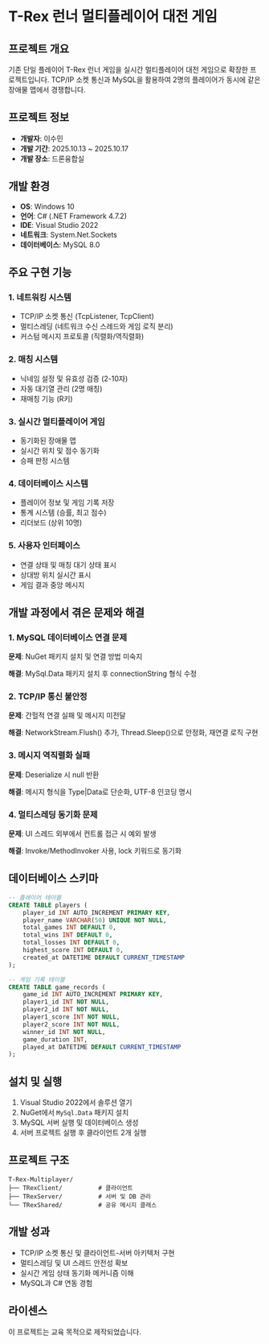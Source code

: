 # T-Rex 런너 멀티플레이어 대전 게임

## 프로젝트 개요
기존 단일 플레이어 T-Rex 런너 게임을 실시간 멀티플레이어 대전 게임으로 확장한 프로젝트입니다. TCP/IP 소켓 통신과 MySQL을 활용하여 2명의 플레이어가 동시에 같은 장애물 맵에서 경쟁합니다.

## 프로젝트 정보
- **개발자**: 이수민
- **개발 기간**: 2025.10.13 ~ 2025.10.17
- **개발 장소**: 드론융합실

## 개발 환경
- **OS**: Windows 10
- **언어**: C# (.NET Framework 4.7.2)
- **IDE**: Visual Studio 2022
- **네트워크**: System.Net.Sockets
- **데이터베이스**: MySQL 8.0

## 주요 구현 기능

### 1. 네트워킹 시스템
- TCP/IP 소켓 통신 (TcpListener, TcpClient)
- 멀티스레딩 (네트워크 수신 스레드와 게임 로직 분리)
- 커스텀 메시지 프로토콜 (직렬화/역직렬화)

### 2. 매칭 시스템
- 닉네임 설정 및 유효성 검증 (2-10자)
- 자동 대기열 관리 (2명 매칭)
- 재매칭 기능 (R키)

### 3. 실시간 멀티플레이어 게임
- 동기화된 장애물 맵
- 실시간 위치 및 점수 동기화
- 승패 판정 시스템

### 4. 데이터베이스 시스템
- 플레이어 정보 및 게임 기록 저장
- 통계 시스템 (승률, 최고 점수)
- 리더보드 (상위 10명)

### 5. 사용자 인터페이스
- 연결 상태 및 매칭 대기 상태 표시
- 상대방 위치 실시간 표시
- 게임 결과 중앙 메시지

## 개발 과정에서 겪은 문제와 해결

### 1. MySQL 데이터베이스 연결 문제
**문제**: NuGet 패키지 설치 및 연결 방법 미숙지

**해결**: MySql.Data 패키지 설치 후 connectionString 형식 수정

### 2. TCP/IP 통신 불안정
**문제**: 간헐적 연결 실패 및 메시지 미전달

**해결**: NetworkStream.Flush() 추가, Thread.Sleep()으로 안정화, 재연결 로직 구현

### 3. 메시지 역직렬화 실패
**문제**: Deserialize 시 null 반환

**해결**: 메시지 형식을 Type|Data로 단순화, UTF-8 인코딩 명시

### 4. 멀티스레딩 동기화 문제
**문제**: UI 스레드 외부에서 컨트롤 접근 시 예외 발생

**해결**: Invoke/MethodInvoker 사용, lock 키워드로 동기화

## 데이터베이스 스키마

```sql
-- 플레이어 테이블
CREATE TABLE players (
    player_id INT AUTO_INCREMENT PRIMARY KEY,
    player_name VARCHAR(50) UNIQUE NOT NULL,
    total_games INT DEFAULT 0,
    total_wins INT DEFAULT 0,
    total_losses INT DEFAULT 0,
    highest_score INT DEFAULT 0,
    created_at DATETIME DEFAULT CURRENT_TIMESTAMP
);

-- 게임 기록 테이블
CREATE TABLE game_records (
    game_id INT AUTO_INCREMENT PRIMARY KEY,
    player1_id INT NOT NULL,
    player2_id INT NOT NULL,
    player1_score INT NOT NULL,
    player2_score INT NOT NULL,
    winner_id INT NOT NULL,
    game_duration INT,
    played_at DATETIME DEFAULT CURRENT_TIMESTAMP
);
```

## 설치 및 실행

1. Visual Studio 2022에서 솔루션 열기
2. NuGet에서 `MySql.Data` 패키지 설치
3. MySQL 서버 실행 및 데이터베이스 생성
4. 서버 프로젝트 실행 후 클라이언트 2개 실행

## 프로젝트 구조
```
T-Rex-Multiplayer/
├── TRexClient/          # 클라이언트
├── TRexServer/          # 서버 및 DB 관리
└── TRexShared/          # 공유 메시지 클래스
```

## 개발 성과
- TCP/IP 소켓 통신 및 클라이언트-서버 아키텍처 구현
- 멀티스레딩 및 UI 스레드 안전성 확보
- 실시간 게임 상태 동기화 메커니즘 이해
- MySQL과 C# 연동 경험

## 라이센스
이 프로젝트는 교육 목적으로 제작되었습니다.
